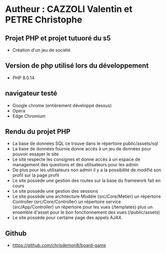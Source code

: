 # Autheur : CAZZOLI Valentin et PETRE Christophe 

## Projet PHP et projet tutuoré du s5
- Création d'un jeu de société

## Version de php utilisé lors du développement
- PHP 8.0.14

## navigateur testé
- Google chrome (entièrement développé dessus)
- Opera 
- Edge Chromium


## Rendu du projet PHP
- La base de données SQL ce trouve dans le répertoire public/assets/sql
- La base de données fournie donne accès à un jeu de données pour pouvoir essayer le site
- Le site respecte les consignes et donne accès à un espace de management des questions et des utilisateurs pour les admin
- De plus pour les utilisateurs non admin il y a la possibilité de modifié son profil sur la page profil
- Le site possède une gestion des routes sur la base du framework fait en cours
- Le site possède une gestion des sessions
- Le site possède une architecture Modèle (src/Core/Metier) un répertoire Controller (src/Core/Controller) un répertoire service (src/App/Controller) un répertoire pour les vues (/templates) plus un ensemble d'asset pour le bon fonctionnement des vues (/public/assets)
- Le site possède pour certaine page des appels AJAX.

## Github 
- https://github.com/chrisdemon8/board-game